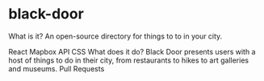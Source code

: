 # black-door
What is it?
An open-source directory for things to to in your city. 

React
Mapbox API
CSS
What does it do?
Black Door presents users with a host of things to do in their city, from restaurants to hikes to art galleries and museums.
Pull Requests
